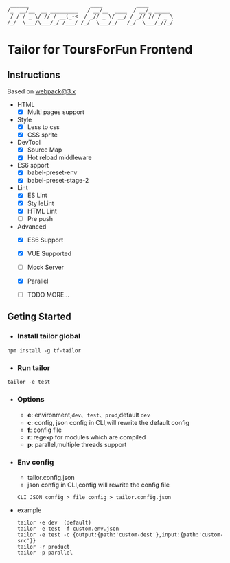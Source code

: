 ```
 ______                    ____           ____
/_  __/__  __ _________   / __/__  ____  / __/_ _____
 / / / _ \/ // / __(_-<  / _// _ \/ __/ / _// // / _ \
/_/  \___/\___/_/ /___/ /_/  \___/_/   /_/  \___/_//_/
```

# Tailor for ToursForFun Frontend

## Instructions
Based on webpack@3.x

- HTML
	- [x] Multi pages support

- Style
	- [x] Less to css
	- [x] CSS sprite

- DevTool
	- [x] Source Map
	- [x] Hot reload middleware

- ES6 spport
	- [x] babel-preset-env
	- [x] babel-preset-stage-2

- Lint
	- [x] ES Lint
	- [x] Sty leLint
	- [x] HTML Lint
	- [ ] Pre push

- Advanced
	- [x] ES6 Support
	- [x] VUE Supported
	- [ ] Mock Server
	- [x] Parallel
	- [ ] TODO MORE...


## Geting Started
- ### Install tailor global

```
npm install -g tf-tailor
```

- ### Run tailor

```
tailor -e test
```

- ### Options
	- **e**: environment,`dev`、`test`、`prod`,default `dev`
	- **c**: config, json config in CLI,will rewrite the default config
	- **f**: config file
	- **r**: regexp for modules which are compiled
	- **p**: parallel,multiple threads support

- ### Env config
	- tailor.config.json
	- json config in CLI,config will rewrite the config file

	```
	CLI JSON config > file config > tailor.config.json
	```
- example

	```
	tailor -e dev  (default)
	tailor -e test -f custom.env.json
	tailor -e test -c {output:{path:'custom-dest'},input:{path:'custom-src'}}
	tailor -r product
	tailor -p parallel
	```
